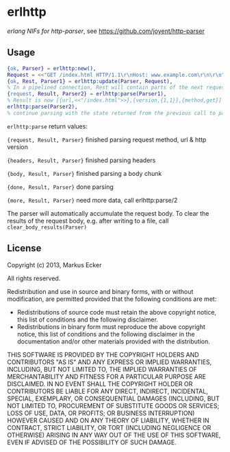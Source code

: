 erlhttp
================================

*erlang NIFs for http-parser*, see https://github.com/joyent/http-parser


Usage
-------------------------

```erlang
{ok, Parser} = erlhttp:new(),
Request = <<"GET /index.html HTTP/1.1\r\nHost: www.example.com\r\n\r\n">>,
{ok, Rest, Parser1} = erlhttp:update(Parser, Request), 
% In a pipelined connection, Rest will contain parts of the next request 
{request, Result, Parser2} = erlhttp:parse(Parser1),
% Result is now [{url,<<"/index.html">>},{version,{1,1}},{method,get}]
erlhttp:parse(Parser2),
% continue parsing with the state returned from the previous call to parse
```

```erlhttp:parse``` return values:

```{request, Result, Parser}``` finished parsing request method, url & http version

```{headers, Result, Parser}``` finished parsing headers

```{body, Result, Parser}``` finished parsing a body chunk

```{done, Result, Parser}``` done parsing

```{more, Result, Parser}``` need more data, call erlhttp:parse/2

The parser will automatically accumulate the request body. To clear the results of the request body, e.g. after writing to a file, call ```clear_body_results(Parser)```

License
-------------------------
Copyright (c) 2013, Markus Ecker

All rights reserved.

Redistribution and use in source and binary forms, with or without modification, are permitted provided that the following conditions are met:

- Redistributions of source code must retain the above copyright notice, this list of conditions and the following disclaimer.
- Redistributions in binary form must reproduce the above copyright notice, this list of conditions and the following disclaimer in the documentation and/or other materials provided with the distribution.

THIS SOFTWARE IS PROVIDED BY THE COPYRIGHT HOLDERS AND CONTRIBUTORS "AS IS" AND ANY EXPRESS OR IMPLIED WARRANTIES, INCLUDING, BUT NOT LIMITED TO, THE IMPLIED WARRANTIES OF MERCHANTABILITY AND FITNESS FOR A PARTICULAR PURPOSE ARE DISCLAIMED. IN NO EVENT SHALL THE COPYRIGHT HOLDER OR CONTRIBUTORS BE LIABLE FOR ANY DIRECT, INDIRECT, INCIDENTAL, SPECIAL, EXEMPLARY, OR CONSEQUENTIAL DAMAGES (INCLUDING, BUT NOT LIMITED TO, PROCUREMENT OF SUBSTITUTE GOODS OR SERVICES; LOSS OF USE, DATA, OR PROFITS; OR BUSINESS INTERRUPTION) HOWEVER CAUSED AND ON ANY THEORY OF LIABILITY, WHETHER IN CONTRACT, STRICT LIABILITY, OR TORT (INCLUDING NEGLIGENCE OR OTHERWISE) ARISING IN ANY WAY OUT OF THE USE OF THIS SOFTWARE, EVEN IF ADVISED OF THE POSSIBILITY OF SUCH DAMAGE.



